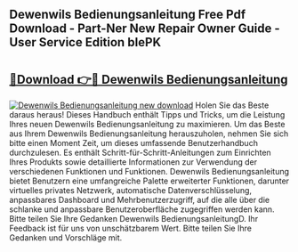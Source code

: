## Dewenwils Bedienungsanleitung Free Pdf Download - Part-Ner New Repair Owner Guide - User Service Edition bIePK

# <h2><a href="http://df5ksb.blite.top/?on=Dewenwils+Bedienungsanleitung">🔗Download 👉🔴 Dewenwils Bedienungsanleitung</a></h2>

[![Dewenwils Bedienungsanleitung new download](https://i.imgur.com/lujVjoI.png)](http://df5ksb.blite.top/?on=Dewenwils+Bedienungsanleitung)
Holen Sie das Beste daraus heraus! Dieses Handbuch enthält Tipps und Tricks, um die Leistung Ihres neuen Dewenwils Bedienungsanleitung zu maximieren. Um das Beste aus Ihrem Dewenwils Bedienungsanleitung herauszuholen, nehmen Sie sich bitte einen Moment Zeit, um dieses umfassende Benutzerhandbuch durchzulesen. Es enthält Schritt-für-Schritt-Anleitungen zum Einrichten Ihres Produkts sowie detaillierte Informationen zur Verwendung der verschiedenen Funktionen und Funktionen. Dewenwils Bedienungsanleitung bietet Benutzern eine umfangreiche Palette erweiterter Funktionen, darunter virtuelles privates Netzwerk, automatische Datenverschlüsselung, anpassbares Dashboard und Mehrbenutzerzugriff, auf die alle über die schlanke und anpassbare Benutzeroberfläche zugegriffen werden kann. Bitte teilen Sie Ihre Gedanken Dewenwils BedienungsanleitungD. Ihr Feedback ist für uns von unschätzbarem Wert. Bitte teilen Sie Ihre Gedanken und Vorschläge mit.
